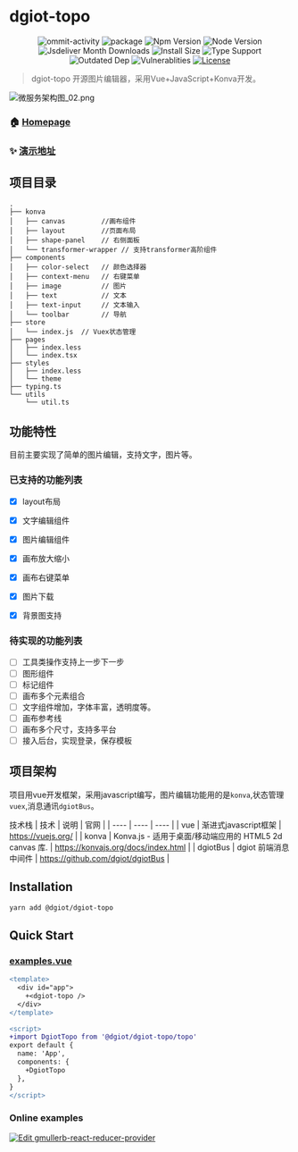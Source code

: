 # dgiot-topo

<p align="center">
  <img src="https://img.shields.io/github/commit-activity/m/dgiot/dgiot-topo" alt="ommit-activity">
	<img src="https://badgen.net/badge/package/%40dgiot%2Fdgiot-topo/blue"
	alt="package" maxretrytimes="3" class="m-1 transition-all duration-1000">
	<img src="https://badgen.net/npm/v/@dgiot/dgiot-topo" alt="Npm Version"
	maxretrytimes="3" class="m-1 transition-all duration-1000">
	<img src="https://badgen.net/npm/node/@dgiot/dgiot-topo" alt="Node Version"
	maxretrytimes="3" class="m-1 transition-all duration-1000">
	<br>
	<img src="https://badgen.net/jsdelivr/hits/npm/@dgiot/dgiot-topo"
	alt="Jsdeliver Month Downloads" maxretrytimes="3" class="m-1 transition-all duration-1000">
	<img src="https://badgen.net/packagephobia/install/@dgiot/dgiot-topo"
	alt="Install Size" maxretrytimes="3" class="m-1 transition-all duration-1000">
	<img src="https://badgen.net/npm/types/@dgiot/dgiot-topo" alt="Type Support"
	maxretrytimes="3" class="m-1 transition-all duration-1000">
	<br>
	<img src="https://img.shields.io/librariesio/release/npm/@dgiot/dgiot-topo"
	alt="Outdated Dep" maxretrytimes="3" class="m-1 transition-all duration-1000">
	<img src="https://img.shields.io/snyk/vulnerabilities/npm/@dgiot/dgiot-topo"
	alt="Vulnerablities" maxretrytimes="3" class="m-1 transition-all duration-1000">
  <a href="https://www.npmjs.com/package/@dgiot/dgiot-topo"><img src="https://img.shields.io/npm/l/@dgiot/dgiot-topo" alt="License"></a>
<p>

> dgiot-topo 开源图片编辑器，采用Vue+JavaScript+Konva开发。

![微服务架构图_02.png](https://dgiot-1253666439.cos.ap-shanghai-fsi.myqcloud.com/shuwa_tech/zh/frontend/web/%E5%BE%AE%E6%9C%8D%E5%8A%A1%E6%9E%B6%E6%9E%84%E5%9B%BE_02.png)

### 🏠 [Homepage](https://github.com/dgiot/dgiot-topo#readme)

### ✨ [演示地址](https://dgiot.github.io/dgiot-topo/)

## 项目目录
```
.
├── konva
│   ├── canvas         //画布组件
│   ├── layout         //页面布局
│   ├── shape-panel    // 右侧面板
│   └── transformer-wrapper // 支持transformer高阶组件
├── components
│   ├── color-select   // 颜色选择器
│   ├── context-menu   // 右键菜单
│   ├── image          // 图片
│   ├── text           // 文本
│   ├── text-input     // 文本输入
│   └── toolbar        // 导航
├── store
│   └── index.js  // Vuex状态管理
├── pages
│   ├── index.less
│   └── index.tsx
├── styles
│   ├── index.less
│   └── theme
├── typing.ts
└── utils
    └── util.ts
```

## 功能特性

目前主要实现了简单的图片编辑，支持文字，图片等。

### 已支持的功能列表

- [x] layout布局
- [x] 文字编辑组件
- [x] 图片编辑组件
- [x] 画布放大缩小
- [x] 画布右键菜单
- [x] 图片下载
- [x] 背景图支持



### 待实现的功能列表

- [ ] 工具类操作支持上一步下一步
- [ ] 图形组件
- [ ] 标记组件
- [ ] 画布多个元素组合
- [ ] 文字组件增加，字体丰富，透明度等。
- [ ] 画布参考线
- [ ] 画布多个尺寸，支持多平台
- [ ] 接入后台，实现登录，保存模板

## 项目架构

项目用vue开发框架，采用javascript编写，图片编辑功能用的是`konva`,状态管理`vuex`,消息通讯`dgiotBus`。


技术栈
|  技术   | 说明  | 官网  |
|  ----  | ----  |  ---- |
| vue  | 渐进式javascript框架 | https://vuejs.org/    |
| konva |  Konva.js - 适用于桌面/移动端应用的 HTML5 2d canvas 库. |  https://konvajs.org/docs/index.html |
| dgiotBus | dgiot 前端消息中间件  | https://github.com/dgiot/dgiotBus  |

## Installation

```bash
yarn add @dgiot/dgiot-topo
```

## Quick Start


### [examples.vue](https://github.com/dgiot/dgiot-Component-example/blob/master/src/topo.vue)
  ```diff
  <template>
    <div id="app">
      +<dgiot-topo />
    </div>
  </template>

  <script>
  +import DgiotTopo from '@dgiot/dgiot-topo/topo'
  export default {
    name: 'App',
    components: {
      +DgiotTopo
    },
  }
  </script>
  ```
### Online examples

[![Edit gmullerb-react-reducer-provider](https://codesandbox.io/static/img/play-codesandbox.svg)](https://codesandbox.io/s/github/dgiot/dgiot-topo)

